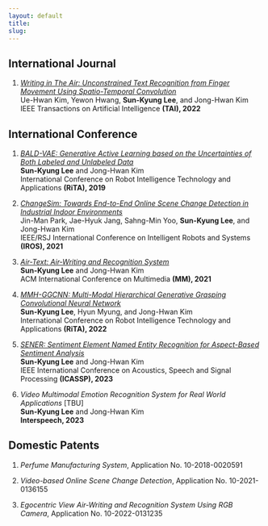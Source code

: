 ```yaml
---
layout: default
title:
slug:
---
```


## International Journal
1. [*Writing in The Air: Unconstrained Text Recognition from Finger Movement Using Spatio-Temporal Convolution*](https://ieeexplore.ieee.org/document/9914637)
<br>Ue-Hwan Kim, Yewon Hwang, **Sun-Kyung Lee**, and Jong-Hwan Kim
<br>IEEE Transactions on Artificial Intelligence **(TAI), 2022**

## International Conference
1. [*BALD-VAE: Generative Active Learning based on the Uncertainties of Both Labeled and Unlabeled Data*](https://ieeexplore.ieee.org/document/9914637)
<br>**Sun-Kyung Lee** and Jong-Hwan Kim
<br>International Conference on Robot Intelligence Technology and Applications **(RiTA), 2019**

1. [*ChangeSim: Towards End-to-End Online Scene Change Detection in Industrial Indoor Environments*](https://ieeexplore.ieee.org/abstract/document/9636350)
<br>Jin-Man Park, Jae-Hyuk Jang, Sahng-Min Yoo, **Sun-Kyung Lee**, and Jong-Hwan Kim
<br>IEEE/RSJ International Conference on Intelligent Robots and Systems **(IROS), 2021**

1. [*Air-Text: Air-Writing and Recognition System*](https://dl.acm.org/doi/abs/10.1145/3474085.3475694)
<br>**Sun-Kyung Lee** and Jong-Hwan Kim
<br>ACM International Conference on Multimedia **(MM), 2021**

1. [*MMH-GGCNN: Multi-Modal Hierarchical Generative Grasping Convolutional Neural Network*](https://link.springer.com/chapter/10.1007/978-3-030-97672-9_38)
<br>**Sun-Kyung Lee**, Hyun Myung, and Jong-Hwan Kim
<br>International Conference on Robot Intelligence Technology and Applications **(RiTA), 2022**

1. [*SENER: Sentiment Element Named Entity Recognition for Aspect-Based Sentiment Analysis*](https://ieeexplore.ieee.org/abstract/document/10095101)
<br>**Sun-Kyung Lee** and Jong-Hwan Kim
<br>IEEE International Conference on Acoustics, Speech and Signal Processing **(ICASSP), 2023**

1. *Video Multimodal Emotion Recognition System for Real World Applications* [TBU]
<br>**Sun-Kyung Lee** and Jong-Hwan Kim
<br>**Interspeech, 2023**

## Domestic Patents
1. *Perfume Manufacturing System*, Application No. 10-2018-0020591

1. *Video-based Online Scene Change Detection*, Application No. 10-2021-0136155

1. *Egocentric View Air-Writing and Recognition System Using RGB Camera*, Application No. 10-2022-0131235
<br />
